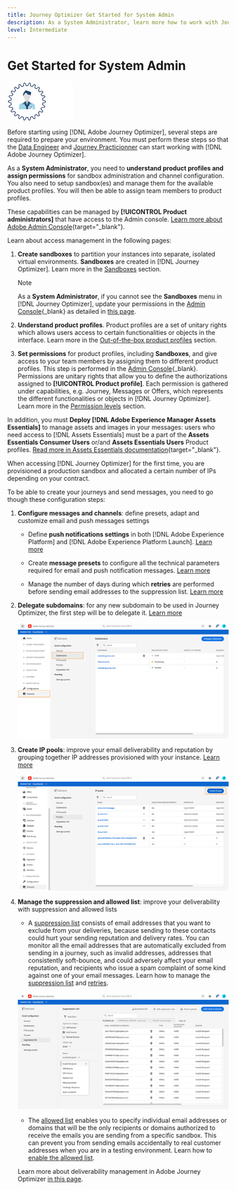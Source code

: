 ```yaml
---
title: Journey Optimizer Get Started for System Admin
description: As a System Administrator, learn more how to work with Journey Optimizer
level: Intermediate
---
```

# Get Started for System Admin

![administrator](assets/do-not-localize/user-1-S.jpeg) 

Before starting using [!DNL Adobe Journey Optimizer], several steps are required to prepare your environment.  You must perform these steps so that the [Data Engineer](data-engineer.md) and [Journey Practicionner](marketer.md) can start working with [!DNL Adobe Journey Optimizer].


As a **System Administrator**, you need to **understand product profiles and assign permissions** for sandbox administration and channel configuration. You also need to setup sandbox(es) and manage them for the available product profiles. You will then be able to assign team members to product profiles.

These capabilities can be managed by **[!UICONTROL Product administrators]** that have access to the Admin console. [Learn more about Adobe Admin Console](https://helpx.adobe.com/enterprise/managing/user-guide.html){target="_blank"}.

Learn about access management in the following pages:

1. **Create sandboxes** to partition your instances into separate, isolated virtual environments. **Sandboxes** are created in [!DNL Journey Optimizer]. Learn more in the [Sandboxes](../../using/administration/sandboxes.md) section.
    
    >[!NOTE]
    >As a **System Administrator**, if you cannot see the **Sandboxes** menu in [!DNL Journey Optimizer], update your permissions in the [Admin Console](https://adminconsole.adobe.com/){_blank} as detailed in [this page](../../using/administration/sandboxes.md).
    >
    
1. **Understand product profiles**. Product profiles are a set of unitary rights which allows users access to certain functionalities or objects in the interface. Learn more in the [Out-of-the-box product profiles](../../using/administration/ootb-product-profiles.md) section.

1. **Set permissions** for product profiles, including **Sandboxes**, and give access to your team members by assigning them to different product profiles. This step is performed in the [Admin Console](https://adminconsole.adobe.com/){_blank}. Permissions are unitary rights that allow you to define the authorizations assigned to **[!UICONTROL Product profile]**. Each permission is gathered under capabilities, e.g. Journey, Messages or Offers, which represents the different functionalities or objects in [!DNL Journey Optimizer]. Learn more in the [Permission levels](../../using/administration/high-low-permissions.md) section.


In addition, you must **Deploy [!DNL Adobe Experience Manager Assets Essentials]** to manage assets and images in your messages: users who need access to [!DNL Assets Essentials] must be a part of the **Assets Essentials Consumer Users** or/and **Assets Essentials Users** Product profiles. [Read more in Assets Essentials documentation](https://experienceleague.adobe.com/docs/experience-manager-assets-essentials/help/deploy-administer.html){target="_blank"}.

When accessing [!DNL Journey Optimizer] for the first time, you are provisioned a production sandbox and allocated a certain number of IPs depending on your contract.

To be able to create your journeys and send messages, you need to go though these configuration steps:

1. **Configure messages and channels**: define presets, adapt and customize email and push messages settings

    * Define **push notifications settings** in both [!DNL Adobe Experience Platform] and [!DNL Adobe Experience Platform Launch]. [Learn more](../push-gs.md)

    * Create **message presets** to configure all the technical parameters required for email and push notification messages. [Learn more](../configuration/message-presets.md)

    * Manage the number of days during which **retries** are performed before sending email addresses to the suppression list. [Learn more](../configuration/manage-suppression-list.md)

1. **Delegate subdomains**: for any new subdomain to be used in Journey Optimizer, the first step will be to delegate it. [Learn more](about-subdomain-delegation.md)

    ![](../assets/subdomain.png)

1. **Create IP pools**: improve your email deliverability and reputation by grouping together IP addresses provisioned with your instance. [Learn more](ip-pools.md)

    ![](../assets/ip-pool.png)

1. **Manage the suppression and allowed list**: improve your deliverability with suppression and allowed lists
    
    * A [suppression list](../suppression-list.md) consists of email addresses that you want to exclude from your deliveries, because sending to these contacts could hurt your sending reputation and delivery rates. You can monitor all the email addresses that are automatically excluded from sending in a journey, such as invalid addresses, addresses that consistently soft-bounce, and could adversely affect your email reputation, and recipients who issue a spam complaint of some kind against one of your email messages. Learn how to manage the [suppression list](../configuration/manage-suppression-list.md) and [retries](../configuration/retries.md).

    ![](../assets/suppression-list-filtering-example.png)

    * The [allowed list](../allow-list.md) enables you to specify individual email addresses or domains that will be the only recipients or domains authorized to receive the emails you are sending from a specific sandbox. This can prevent you from sending emails accidentally to real customer addresses when you are in a testing environment. Learn how to [enable the allowed list](../allow-list.md).

    Learn more about deliverability management in Adobe Journey Optimizer [in this page](../deliverability.md).

